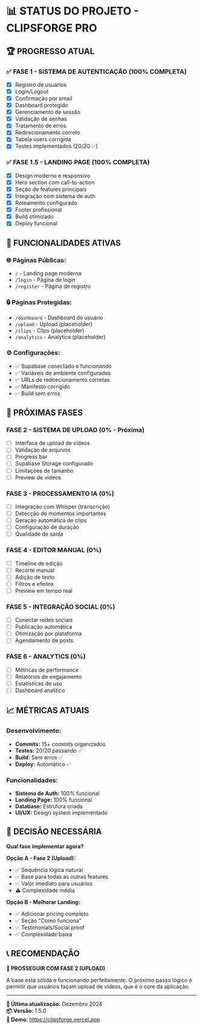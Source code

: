 # 📊 STATUS DO PROJETO - CLIPSFORGE PRO

## 🏆 PROGRESSO ATUAL

### ✅ **FASE 1 - SISTEMA DE AUTENTICAÇÃO** (100% COMPLETA)
- [x] Registro de usuários
- [x] Login/Logout 
- [x] Confirmação por email
- [x] Dashboard protegido
- [x] Gerenciamento de sessão
- [x] Validação de senhas
- [x] Tratamento de erros
- [x] Redirecionamento correto
- [x] Tabela users corrigida
- [x] Testes implementados (20/20 ✅)

### ✅ **FASE 1.5 - LANDING PAGE** (100% COMPLETA)
- [x] Design moderno e responsivo
- [x] Hero section com call-to-action
- [x] Seção de features principais
- [x] Integração com sistema de auth
- [x] Roteamento configurado
- [x] Footer profissional
- [x] Build otimizado
- [x] Deploy funcional

## 🎯 **FUNCIONALIDADES ATIVAS**

### **🌐 Páginas Públicas:**
- `/` - Landing page moderna
- `/login` - Página de login
- `/register` - Página de registro

### **🔒 Páginas Protegidas:**
- `/dashboard` - Dashboard do usuário
- `/upload` - Upload (placeholder)
- `/clips` - Clips (placeholder)
- `/analytics` - Analytics (placeholder)

### **⚙️ Configurações:**
- ✅ Supabase conectado e funcionando
- ✅ Variáveis de ambiente configuradas
- ✅ URLs de redirecionamento corretas
- ✅ Manifesto corrigido
- ✅ Build sem erros

## 🚀 **PRÓXIMAS FASES**

### **FASE 2 - SISTEMA DE UPLOAD** (0% - Próxima)
- [ ] Interface de upload de vídeos
- [ ] Validação de arquivos
- [ ] Progress bar
- [ ] Supabase Storage configurado
- [ ] Limitações de tamanho
- [ ] Preview de vídeos

### **FASE 3 - PROCESSAMENTO IA** (0%)
- [ ] Integração com Whisper (transcrição)
- [ ] Detecção de momentos importantes
- [ ] Geração automática de clips
- [ ] Configuração de duração
- [ ] Qualidade de saída

### **FASE 4 - EDITOR MANUAL** (0%)
- [ ] Timeline de edição
- [ ] Recorte manual
- [ ] Adição de texto
- [ ] Filtros e efeitos
- [ ] Preview em tempo real

### **FASE 5 - INTEGRAÇÃO SOCIAL** (0%)
- [ ] Conectar redes sociais
- [ ] Publicação automática
- [ ] Otimização por plataforma
- [ ] Agendamento de posts

### **FASE 6 - ANALYTICS** (0%)
- [ ] Métricas de performance
- [ ] Relatórios de engajamento
- [ ] Estatísticas de uso
- [ ] Dashboard analítico

## 📈 **MÉTRICAS ATUAIS**

### **Desenvolvimento:**
- **Commits:** 15+ commits organizados
- **Testes:** 20/20 passando ✅
- **Build:** Sem erros ✅
- **Deploy:** Automático ✅

### **Funcionalidades:**
- **Sistema de Auth:** 100% funcional
- **Landing Page:** 100% funcional
- **Database:** Estrutura criada
- **UI/UX:** Design system implementado

## 🎯 **DECISÃO NECESSÁRIA**

**Qual fase implementar agora?**

**Opção A - Fase 2 (Upload):**
- ✅ Sequência lógica natural
- ✅ Base para todas as outras features
- ✅ Valor imediato para usuários
- ⚠️ Complexidade média

**Opção B - Melhorar Landing:**
- ✅ Adicionar pricing completo
- ✅ Seção "Como funciona"
- ✅ Testimonials/Social proof
- ✅ Complexidade baixa

## 📞 **RECOMENDAÇÃO**

**🚀 PROSSEGUIR COM FASE 2 (UPLOAD)**

A base está sólida e funcionando perfeitamente. O próximo passo lógico é permitir que usuários façam upload de vídeos, que é o core da aplicação.

---

**📅 Última atualização:** Dezembro 2024  
**📦 Versão:** 1.5.0  
**🔗 Demo:** https://clipsforge.vercel.app 